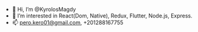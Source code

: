- 👋 Hi, I’m @KyrolosMagdy
- 👀 I’m interested in React(Dom, Native), Redux, Flutter, Node.js, Express.
- 📫 pero.kero01@gmail.com, +201288167755

